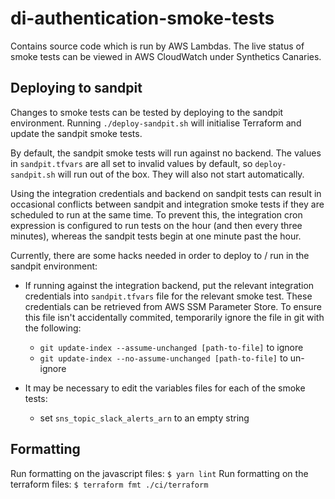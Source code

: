 # di-authentication-smoke-tests

Contains source code which is run by AWS Lambdas. The live status of smoke tests can be viewed in AWS CloudWatch under Synthetics Canaries.

## Deploying to sandpit

Changes to smoke tests can be tested by deploying to the sandpit environment.
Running `./deploy-sandpit.sh` will initialise Terraform and update the sandpit smoke tests.

By default, the sandpit smoke tests will run against no backend. The values in `sandpit.tfvars` are all set to invalid values by default, so `deploy-sandpit.sh` will run out of the box. They will also not start automatically.

Using the integration credentials and backend on sandpit tests can result in occasional conflicts between sandpit and integration smoke tests
if they are scheduled to run at the same time. To prevent this, the integration cron expression is configured to run tests on the hour
(and then every three minutes), whereas the sandpit tests begin at one minute past the hour.

Currently, there are some hacks needed in order to deploy to / run in the sandpit environment:

- If running against the integration backend, put the relevant integration credentials into `sandpit.tfvars` file for the relevant smoke test. These credentials can be retrieved from AWS SSM Parameter Store. To ensure this file isn't accidentally commited, temporarily ignore the file in git with the following:

  - `git update-index --assume-unchanged [path-to-file]` to ignore
  - `git update-index --no-assume-unchanged [path-to-file]` to un-ignore

- It may be necessary to edit the variables files for each of the smoke tests:
  - set `sns_topic_slack_alerts_arn` to an empty string

## Formatting

Run formatting on the javascript files:
`$ yarn lint`
Run formatting on the terraform files:
`$ terraform fmt ./ci/terraform`
